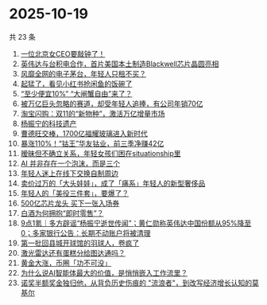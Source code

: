 # 2025-10-19

共 23 条

<!-- BEGIN 36KR -->
<!-- 最后更新时间 2025-10-19 11:39:11 +0800 -->
1. [一位北京女CEO要敲钟了！](https://36kr.com/p/3514451621075848)
1. [英伟达与台积电合作，首片美国本土制造Blackwell芯片晶圆亮相](https://36kr.com/p/3514429338426503)
1. [风靡全网的电子茅台，年轻人只租不买？](https://36kr.com/p/3514283432516481)
1. [起猛了，看见小红书抢闲鱼的饭碗了](https://36kr.com/p/3514290006186883)
1. [“至少便宜10%” “大闸蟹自由”来了？](https://36kr.com/p/3514209326767236)
1. [被万亿巨头忽略的赛道，却受年轻人追捧，有公司年销70亿](https://36kr.com/p/3514727191207047)
1. [淘宝闪购：双11的“新物种”，激活万亿增量市场](https://36kr.com/p/3514480606075780)
1. [杨振宁的科技遗产](https://36kr.com/p/3514580196202882)
1. [曹德旺交棒，1700亿福耀玻璃进入新时代](https://36kr.com/p/3514379783166084)
1. [暴涨110%！“钴王”华友钴业，前三季净赚42亿](https://36kr.com/p/3514045360314502)
1. [暧昧但不确立关系，年轻女孩们困在situationship里](https://36kr.com/p/3512964102970499)
1. [AI 并非存在一个泡沫，而是三个](https://36kr.com/p/3477998551423360)
1. [年轻人迷上在线下交换自制周边](https://36kr.com/p/3514829566990465)
1. [卖价过万的「大头娃娃」，成了「痛系」年轻人的新型奢侈品](https://36kr.com/p/3512963909246089)
1. [年轻人的「美役三件套」，要爆了？](https://36kr.com/p/3515532050848642)
1. [500亿芯片龙头 买下一张入场券](https://36kr.com/p/3514116401798279)
1. [白酒为何拥抱“即时零售”？](https://36kr.com/p/3514029038983552)
1. [9点1氪｜多方辟谣“杨振宁逝世传闻”；黄仁勋称英伟达中国份额从95%降至0；多家银行公告：长期不动账户将被清理](https://36kr.com/p/3513989560523908)
1. [第一批回县城开球馆的羽球人，卷疯了](https://36kr.com/p/3512961349786754)
1. [激光雷达还有蛋糕分给图达通吗？](https://36kr.com/p/3514017849678723)
1. [黄金大涨，币圈「功不可没」](https://36kr.com/p/3514014449523840)
1. [为什么说AI智能体最大的价值，是悄悄嵌入工作流里？](https://36kr.com/p/3494948233632902)
1. [诺奖半额奖金独归他，从背负历史伤痕的 "流浪者"，到改写经济增长认知的莫基尔](https://36kr.com/p/3512980873042818)
<!-- END 36KR -->